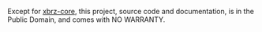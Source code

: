 Except for [xbrz-core](xbrz-core), this project, source code and
documentation, is in the Public Domain, and comes with NO WARRANTY.
